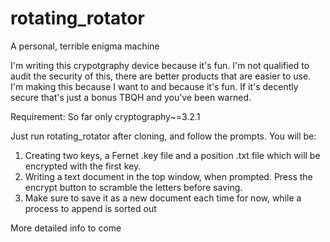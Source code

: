 # rotating_rotator
A personal, terrible enigma machine

I'm writing this crypotgraphy device because it's fun. I'm not qualified to audit the security of this, there are better products that are easier to use. I'm making this because I want to and because it's fun. If it's decently secure that's just a bonus TBQH and you've been warned.

Requirement:
So far only cryptography~=3.2.1


Just run rotating_rotator after cloning, and follow the prompts. You will be:

1. Creating two keys, a Fernet .key  file and a position .txt file which will be encrypted with the first key.
2. Writing a text document in the top window, when prompted. Press the encrypt button to scramble the letters before saving.
3. Make sure to save it as a new document each time for now, while a process to append is sorted out

More detailed info to come

